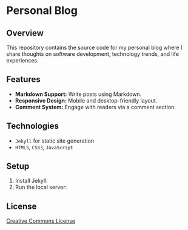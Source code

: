 # Personal Blog

## Overview
This repository contains the source code for my personal blog where I share thoughts on software development, technology trends, and life experiences.

## Features
- **Markdown Support:** Write posts using Markdown.
- **Responsive Design:** Mobile and desktop-friendly layout.
- **Comment System:** Engage with readers via a comment section.

## Technologies
- `Jekyll` for static site generation
- `HTML5`, `CSS3`, `JavaScript`

## Setup
1. Install Jekyll:  
2. Run the local server:  

## License
[Creative Commons License](LICENSE)
